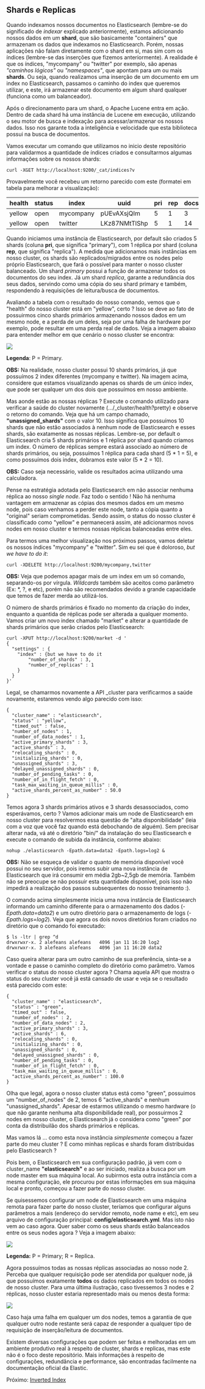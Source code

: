 ## Shards e Replicas

Quando indexamos nossos documentos no Elasticsearch (lembre-se do significado de _indexar_ explicado anteriormente), estamos adicionando nossos dados em um __shard__, que são basicamente "containers" que armazenam os dados que indexamos no Elasticsearch. Porém, nossas aplicações não falam diretamente com o shard em si, mas sim com os índices (lembre-se das inserções que fizemos anteriormente). A realidade é que os índices, "mycompany" ou "twitter" por exemplo, são apenas _"caminhos lógicos"_ ou _"namespaces"_, que apontam para um ou mais __shards__. Ou seja, quando realizamos uma inserção de um documento em um index no Elasticsearch, passamos o caminho do index que queremos utilizar, e este, irá armazenar este documento em algum shard qualquer (funciona como um balanceador).

Após o direcionamento para um shard, o Apache Lucene entra em ação. Dentro de cada shard há uma instância de Lucene em execução, utilizando o seu motor de busca e indexação para acessar/armazenar os nossos dados. Isso nos garante toda a inteligência e velocidade que esta biblioteca possui na busca de documentos.

Vamos executar um comando que utilizamos no inicio deste repositório para validarmos a quantidade de índices criados e consultarmos algumas informações sobre os nossos shards:

```
curl -XGET http://localhost:9200/_cat/indices?v
```

Provavelmente você recebeu um retorno parecido com este (formatei em tabela para melhorar a visualização):

| health| status | index | uuid | pri | rep | docs.count| docs.deleted| store.size| pri.store.size|
| ----- |--------|----- |------|----- |--------|----- |--------|----|:------:|
|yellow | open | mycompany | pUEvAXsjQIm | 5 | 1 | 3 | 0| 17.8kb | 17.8kb |
|yellow | open | twitter | LKz87NMtTlShp | 5 | 1 | 14 | 0| 29.9kb | 29.9kb |

Quando iniciamos uma instância de Elasticsearch, por default são criados 5 shards (coluna __pri__, que significa "primary"), com 1 réplica por shard (coluna __rep__, que significa "replica"). A medida que adicionamos mais instâncias em nosso cluster, os shards são replicados/migrados entre os nodes pelo próprio Elasticsearch, que fará o possível para manter o nosso cluster balanceado. Um shard _primary_ possui a função de armazenar todos os documentos do seu index. Já um shard _replica_, garante a redundância dos seus dados, servindo como uma cópia do seu shard primary e também, respondendo à requisições de leitura/busca de documentos.

Avaliando a tabela com o resultado do nosso comando, vemos que o "health" do nosso cluster está em "yellow", certo ? Isso se deve ao fato de possuirmos cinco shards primários armazenando nossos dados em um mesmo node, e a perda de um deles, seja por uma falha de hardware por exemplo, pode resultar em uma perda real de dados. Veja a imagem abaixo para entender melhor em que cenário o nosso cluster se encontra:

![](/images/five_shards.png)

__Legenda__: P = Primary.

__OBS:__ Na realidade, nosso cluster possui 10 shards primários, já que possuímos 2 index diferentes (mycompany e twitter). Na imagem acima, considere que estamos visualizando apenas os shards de um único index, que pode ser qualquer um dos dois que possuímos em nosso ambiente.

Mas aonde estão as nossas réplicas ? Execute o comando utilizado para verificar a saúde do cluster novamente (.../_cluster/health?pretty) e observe o retorno do comando. Veja que há um campo chamado, __"unassigned_shards"__ com o valor 10. Isso significa que possuímos 10 shards que não estão associados à nenhum node de Elasticsearch e esses shards, são exatamente as nossas réplicas. Lembre-se, por default o Elasticsearch cria 5 shards primários e 1 réplica por shard quando criamos um index. O número de réplicas sempre estará associado ao número de shards primários, ou seja, possuímos 1 réplica para cada shard (5 * 1 = 5), e como possuímos dois index, dobramos este valor (5 * 2 = 10).

__OBS:__ Caso seja necessário, valide os resultados acima utilizando uma calculadora.

Pense na estratégia adotada pelo Elasticsearch em não associar nenhuma réplica ao nosso _single node_. Faz todo o sentido ! Não há nenhuma vantagem em armazenar as cópias dos mesmos dados em um mesmo node, pois caso venhamos a perder este node, tanto a cópia quanto a "original" seriam comprometidas. Sendo assim, o status do nosso cluster é classificado como "yellow" e permanecerá assim, até adicionarmos novos nodes em nosso cluster e termos nossas réplicas balanceadas entre eles.

Para termos uma melhor visualização nos próximos passos, vamos deletar os nossos índices "mycompany" e "twitter". Sim eu sei que é doloroso, _but we have to do it_:

```
curl -XDELETE http://localhost:9200/mycompany,twitter
```

__OBS:__ Veja que podemos apagar mais de um index em um só comando, separando-os por vírgula. _Wildcards_ também são aceitos como parâmetro (Ex: \*, ?, e etc), porém não são recomendados devido a grande capacidade que temos de fazer merda ao utilizá-los.

O número de shards primários é fixado no momento da criação do index, enquanto a quantida de réplicas pode ser alterada a qualquer momento. Vamos criar um novo index chamado "market" e alterar a quantidade de shards primários que serão criados pelo Elasticsearch:

```
curl -XPUT http://localhost:9200/market -d '
{
  "settings" : {
    "index" : {but we have to do it
        "number_of_shards" : 3,
        "number_of_replicas" : 1
    }
  }
}'
```

Legal, se chamarmos novamente a API \_cluster para verificarmos a saúde novamente, estaremos vendo algo parecido com isso:

```
{
  "cluster_name" : "elasticsearch",
  "status" : "yellow",
  "timed_out" : false,
  "number_of_nodes" : 1,
  "number_of_data_nodes" : 1,
  "active_primary_shards" : 3,
  "active_shards" : 3,
  "relocating_shards" : 0,
  "initializing_shards" : 0,
  "unassigned_shards" : 3,
  "delayed_unassigned_shards" : 0,
  "number_of_pending_tasks" : 0,
  "number_of_in_flight_fetch" : 0,
  "task_max_waiting_in_queue_millis" : 0,
  "active_shards_percent_as_number" : 50.0
}
```

Temos agora 3 shards primários ativos e 3 shards desassociados, como esperávamos, certo ? Vamos adicionar mais um node de Elasticsearch em nosso cluster para resolvermos essa questão de "alta disponibilidade" (leia com a voz que você faz quando está debochando de alguém). Sem precisar alterar nada, vá até o diretório "bin/" da instalação do seu Elasticsearch e execute o comando de subida da instância, conforme abaixo:

```
nohup ./elasticsearch -Epath.data=data2 -Epath.logs=log2 &
```

__OBS:__ Não se esqueça de validar o quanto de memória disponível você possui no seu servidor, pois iremos subir uma nova instância de Elasticsearch que irá consumir em média 2gb~2,5gb de memória. Também não se preocupe se não possuir esta quantidade disponível, pois isso não impedirá a realização dos passos subsequentes do nosso treinamento :).

O comando acima simplesmente inicia uma nova instância de Elasticsearch informando  um caminho diferente para o armazenamento dos dados (_-Epath.data=data2_) e um outro diretório para o armazenamento de logs (_-Epath.logs=log2_). Veja que agora os dois novos diretórios foram criados no diretório que o comando foi executado:

```
$ ls -ltr | grep ^d
drwxrwxr-x. 2 alefeans alefeans   4096 jan 11 16:20 log2
drwxrwxr-x. 3 alefeans alefeans   4096 jan 11 16:20 data2
```

Caso queira alterar para um outro caminho de sua preferência, sinta-se a vontade e passe o caminho completo do diretório como parâmetro. Vamos verificar o status do nosso cluster agora ? Chama aquela API que mostra o status do seu cluster você já está cansado de usar e veja se o resultado está parecido com este:

```
{
  "cluster_name" : "elasticsearch",
  "status" : "green",
  "timed_out" : false,
  "number_of_nodes" : 2,
  "number_of_data_nodes" : 2,
  "active_primary_shards" : 3,
  "active_shards" : 6,
  "relocating_shards" : 0,
  "initializing_shards" : 0,
  "unassigned_shards" : 0,
  "delayed_unassigned_shards" : 0,
  "number_of_pending_tasks" : 0,
  "number_of_in_flight_fetch" : 0,
  "task_max_waiting_in_queue_millis" : 0,
  "active_shards_percent_as_number" : 100.0
}
```

Olha que legal, agora o nosso cluster status está como "green", possuimos um "number_of_nodes" de 2, temos 6 "active_shards" e nenhum "unassigned_shards". Apesar de estarmos utilizando o mesmo hardware (o que não garante nenhuma alta disponibilidade real), por possuirmos 2 nodes em nosso cluster, o Elasticsearch já o considera como "green" por conta da distribuilão dos shards primários e réplicas.

Mas vamos lá ... como esta nova instância _simplesmente_ começou a fazer parte do meu cluster ? E como minhas replicas e shards foram distribuidas pelo Elasticsearch ?

Pois bem, o Elasticsearch em sua configuração padrão, já vem com o cluster_name __"elasticsearch"__ e ao ser iniciado, realiza a busca por um node master em sua máquina local. Ao subirmos esta outra instância com a mesma configuração, ele procurou por estas informações em sua máquina local e pronto, começou a fazer parte do nosso cluster.

Se quisessemos configurar um node de Elasticsearch em uma máquina remota para fazer parte do nosso cluster, teríamos que configurar alguns parâmetros a mais (endereço do servidor remoto, node name e etc), em seu arquivo de configuração principal: **config/elasticsearch.yml**. Mas isto não vem ao caso agora. Quer saber como os seus shards estão balanceados entre os seus nodes agora ? Veja a imagem abaixo:

![](/images/two_nodes.png)

__Legenda:__ P = Primary; R = Replica.

Agora possuímos todas as nossas réplicas associadas ao nosso node 2. Perceba que qualquer requisição pode ser atendida por qualquer node, já que possuímos exatamente __todos__ os dados replicados em todos os nodes de nosso cluster. Para uma última ilustração, caso tivessemos 3 nodes e 2 réplicas, nosso cluster estaria representado mais ou menos desta forma:

![](/images/three_nodes.png)


Caso haja uma falha em qualquer um dos nodes, temos a garantia de que qualquer outro node restante será capaz de responder a qualquer tipo de requisição de inserção/leitura de documentos.

Existem diversas configurações que podem ser feitas e melhoradas em um ambiente produtivo real à respeito de cluster, shards e replicas, mas este não é o foco deste repositório. Mais informações à respeito de configurações, redundância e performance, são encontradas facilmente na documentação oficial da Elastic.


Próximo: [Inverted Index](/pages/inverted_index.md)
